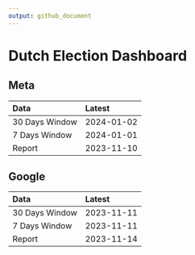 ```yaml
---
output: github_document
---
```


# Dutch Election Dashboard



## Meta


|Data           |Latest     |
|:--------------|:----------|
|30 Days Window |2024-01-02 |
|7 Days Window  |2024-01-01 |
|Report         |2023-11-10 |

## Google


|Data           |Latest     |
|:--------------|:----------|
|30 Days Window |2023-11-11 |
|7 Days Window  |2023-11-11 |
|Report         |2023-11-14 |
